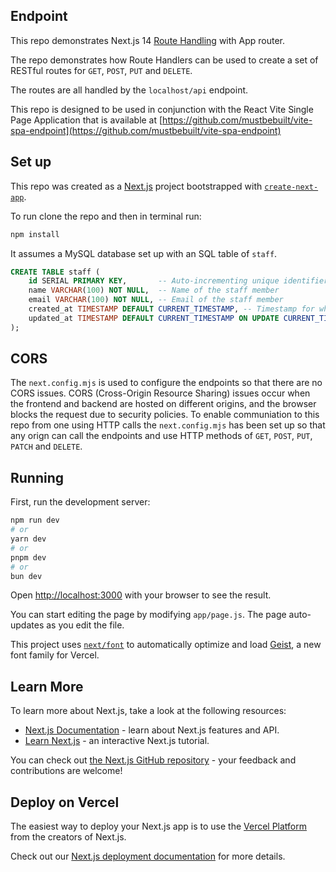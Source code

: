 ## Endpoint

This repo demonstrates Next.js 14 [Route Handling](https://nextjs.org/docs/app/building-your-application/routing/route-handlers) with App router.

The repo demonstrates how Route Handlers can be used to create a set of RESTful routes for `GET`, `POST`, `PUT` and `DELETE`.

The routes are all handled by the `localhost/api` endpoint.

This repo is designed to be used in conjunction with the React Vite Single Page Application that is available at [https://github.com/mustbebuilt/vite-spa-endpoint](https://github.com/mustbebuilt/vite-spa-endpoint)

## Set up

This repo was created as a  [Next.js](https://nextjs.org) project bootstrapped with [`create-next-app`](https://nextjs.org/docs/app/api-reference/cli/create-next-app).

To run clone the repo and then in terminal run:

```bash
npm install
```

It assumes a MySQL database set up with an SQL table of `staff`.

```sql
CREATE TABLE staff (
    id SERIAL PRIMARY KEY,       -- Auto-incrementing unique identifier for each staff member
    name VARCHAR(100) NOT NULL,  -- Name of the staff member
    email VARCHAR(100) NOT NULL, -- Email of the staff member
    created_at TIMESTAMP DEFAULT CURRENT_TIMESTAMP, -- Timestamp for when the record was created
    updated_at TIMESTAMP DEFAULT CURRENT_TIMESTAMP ON UPDATE CURRENT_TIMESTAMP -- Timestamp for the last update
);
```

## CORS

The `next.config.mjs` is used to configure the endpoints so that there are no CORS issues. CORS (Cross-Origin Resource Sharing) issues occur when the frontend and backend are hosted on different origins, and the browser blocks the request due to security policies.  To enable communiation to this repo from one using HTTP calls the `next.config.mjs` has been set up so that any orign can call the endpoints and use HTTP methods of `GET`, `POST`, `PUT`, `PATCH` and `DELETE`.

## Running

First, run the development server:

```bash
npm run dev
# or
yarn dev
# or
pnpm dev
# or
bun dev
```

Open [http://localhost:3000](http://localhost:3000) with your browser to see the result.

You can start editing the page by modifying `app/page.js`. The page auto-updates as you edit the file.

This project uses [`next/font`](https://nextjs.org/docs/app/building-your-application/optimizing/fonts) to automatically optimize and load [Geist](https://vercel.com/font), a new font family for Vercel.

## Learn More

To learn more about Next.js, take a look at the following resources:

- [Next.js Documentation](https://nextjs.org/docs) - learn about Next.js features and API.
- [Learn Next.js](https://nextjs.org/learn) - an interactive Next.js tutorial.

You can check out [the Next.js GitHub repository](https://github.com/vercel/next.js) - your feedback and contributions are welcome!

## Deploy on Vercel

The easiest way to deploy your Next.js app is to use the [Vercel Platform](https://vercel.com/new?utm_medium=default-template&filter=next.js&utm_source=create-next-app&utm_campaign=create-next-app-readme) from the creators of Next.js.

Check out our [Next.js deployment documentation](https://nextjs.org/docs/app/building-your-application/deploying) for more details.
